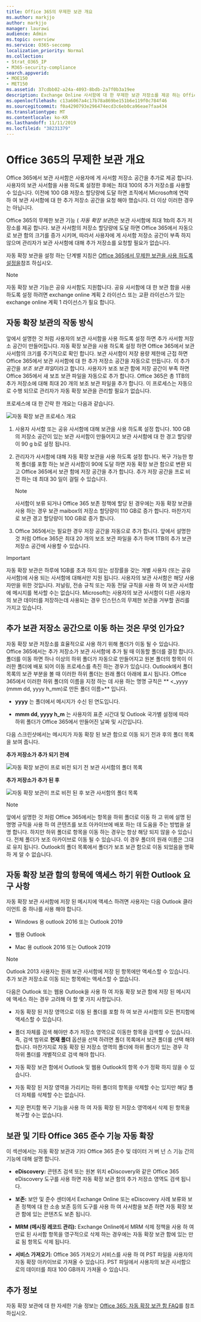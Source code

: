 ```yaml
---
title: Office 365의 무제한 보관 개요
ms.author: markjjo
author: markjjo
manager: laurawi
audience: Admin
ms.topic: overview
ms.service: O365-seccomp
localization_priority: Normal
ms.collection:
- Strat_O365_IP
- M365-security-compliance
search.appverid:
- MOE150
- MET150
ms.assetid: 37cdbb02-a24a-4093-8bdb-2a7f0b3a19ee
description: Exchange Online 사서함에 대 한 무제한 보관 저장소를 제공 하는 Office 365의 자동 확장 보관에 대해 알아봅니다.
ms.openlocfilehash: c13a6067a4c17b78a869be151b6e119f0c784f46
ms.sourcegitcommit: f0a4290793e296474ecd3c6eb0ca96eae7faa434
ms.translationtype: MT
ms.contentlocale: ko-KR
ms.lasthandoff: 11/11/2019
ms.locfileid: "38231379"
---
```

# <a name="overview-of-unlimited-archiving-in-office-365"></a>Office 365의 무제한 보관 개요

Office 365에서 보관 사서함은 사용자에 게 사서함 저장소 공간을 추가로 제공 합니다. 사용자의 보관 사서함을 사용 하도록 설정한 후에는 최대 100의 추가 저장소를 사용할 수 있습니다. 이전에 100 GB 저장소 할당량에 도달 하면 조직에서 Microsoft에 연락 하 여 보관 사서함에 대 한 추가 저장소 공간을 요청 해야 했습니다. 더 이상 이러한 경우는 아닙니다.

Office 365의 무제한 보관 기능 ( *자동 확장 보관*)은 보관 사서함에 최대 1tb의 추가 저장소를 제공 합니다. 보관 사서함의 저장소 할당량에 도달 하면 Office 365에서 자동으로 보관 함의 크기를 증가 시키며, 따라서 사용자에 게 사서함 저장소 공간이 부족 하지 않으며 관리자가 보관 사서함에 대해 추가 저장소를 요청할 필요가 없습니다.
  
자동 확장 보관을 설정 하는 단계별 지침은 [Office 365에서 무제한 보관을 사용 하도록 설정을](enable-unlimited-archiving.md)참조 하십시오.
  
> [!NOTE]
> 자동 확장 보관 기능은 공유 사서함도 지원합니다. 공유 사서함에 대 한 보관 함을 사용 하도록 설정 하려면 exchange online 계획 2 라이선스 또는 교환 라이선스가 있는 exchange online 계획 1 라이선스가 필요 합니다. 
  
## <a name="how-auto-expanding-archiving-works"></a>자동 확장 보관의 작동 방식

앞에서 설명한 것 처럼 사용자의 보관 사서함을 사용 하도록 설정 하면 추가 사서함 저장소 공간이 만들어집니다. 자동 확장 보관을 사용 하도록 설정 하면 Office 365에서 보관 사서함의 크기를 주기적으로 확인 합니다. 보관 사서함이 저장 용량 제한에 근접 하면 Office 365에서 보관 사서함에 대 한 추가 저장소 공간을 자동으로 만듭니다. 이 추가 공간을 *보조 보관 파일*이라고 합니다. 사용자가 보조 보관 함에 저장 공간이 부족 하면 Office 365에서 새 보조 보관 파일을 자동으로 추가 합니다. Office 365은 총 1TB의 추가 저장소에 대해 최대 20 개의 보조 보관 파일을 추가 합니다. 이 프로세스는 자동으로 수행 되므로 관리자가 자동 확장 보관을 관리할 필요가 없습니다. 
  
프로세스에 대 한 간략 한 개요는 다음과 같습니다.
  
![자동 확장 보관 프로세스 개요](media/74355385-d990-44fe-8a87-6c3639d1f63f.png)
  
1. 사용자 사서함 또는 공유 사서함에 대해 보관을 사용 하도록 설정 합니다. 100 GB의 저장소 공간이 있는 보관 사서함이 만들어지고 보관 사서함에 대 한 경고 할당량이 90 g b로 설정 됩니다.
    
2. 관리자가 사서함에 대해 자동 확장 보관을 사용 하도록 설정 합니다. 복구 가능한 항목 폴더를 포함 하는 보관 사서함이 90에 도달 하면 자동 확장 보관 함으로 변환 되 고 Office 365에서 보관 함에 저장 공간을 추가 합니다. 추가 저장 공간을 프로 비전 하는 데 최대 30 일이 걸릴 수 있습니다.

   > [!NOTE]
   > 사서함이 보류 되거나 Office 365 보존 정책에 할당 된 경우에는 자동 확장 보관을 사용 하는 경우 보관 maibox의 저장소 할당량이 110 GB로 증가 합니다. 마찬가지로 보관 경고 할당량이 100 GB로 증가 합니다.
    
3. Office 365에서는 필요한 경우 저장 공간을 자동으로 추가 합니다. 앞에서 설명한 것 처럼 Office 365은 최대 20 개의 보조 보관 파일을 추가 하며 1TB의 추가 보관 저장소 공간에 사용할 수 있습니다.
  
> [!IMPORTANT]
> 자동 확장 보관은 하루에 1GB를 초과 하지 않는 성장률을 갖는 개별 사용자 (또는 공유 사서함)에 사용 되는 사서함에 대해서만 지원 됩니다. 사용자의 보관 사서함은 해당 사용자만을 위한 것입니다. 저널링, 전송 규칙 또는 자동 전달 규칙을 사용 하 여 보관 사서함에 메시지를 복사할 수는 없습니다. Microsoft는 사용자의 보관 사서함이 다른 사용자의 보관 데이터를 저장하는데 사용되는 경우 인스턴스의 무제한 보관을 거부할 권리를 가지고 있습니다.

## <a name="what-gets-moved-to-the-additional-archive-storage-space"></a>추가 보관 저장소 공간으로 이동 하는 것은 무엇 인가요?

자동 확장 보관 저장소를 효율적으로 사용 하기 위해 폴더가 이동 될 수 있습니다. Office 365에서는 추가 저장소가 보관 사서함에 추가 될 때 이동할 폴더를 결정 합니다. 폴더를 이동 하면 하나 이상의 하위 폴더가 자동으로 만들어지고 원본 폴더의 항목이 이러한 폴더에 배포 되어 이동 프로세스를 촉진 하는 경우가 있습니다. Outlook에서 폴더 목록의 보관 부분을 볼 때 이러한 하위 폴더는 원래 폴더 아래에 표시 됩니다.  Office 365에서 이러한 하위 폴더의 이름을 지정 하는 데 사용 하는 명명 규칙은 ** \<_yyyy (mmm dd, yyyy h_mm)로 만든 폴더 이름\>** 입니다.

- **yyyy** 는 폴더에서 메시지가 수신 된 연도입니다. 
    
- **mmm dd, yyyy h_m** 는 사용자의 표준 시간대 및 Outlook 국가별 설정에 따라 하위 폴더가 Office 365에서 만들어진 날짜 및 시간입니다. 
    
다음 스크린샷에서는 메시지가 자동 확장 된 보관 함으로 이동 되기 전과 후의 폴더 목록을 보여 줍니다.
  
 **추가 저장소가 추가 되기 전에**
  
![자동 확장 보관이 프로 비전 되기 전 보관 사서함의 폴더 목록](media/5d6d6420-e562-4912-aaab-1c111762b3f6.png)
  
 **추가 저장소가 추가 된 후**
  
![자동 확장 보관이 프로 비전 된 후 보관 사서함의 폴더 목록](media/c03c5f51-23fa-4fc2-b887-7e7e5cce30da.png)
  
> [!NOTE]
> 앞에서 설명한 것 처럼 Office 365에서는 항목을 하위 폴더로 이동 하 고 위에 설명 된 명명 규칙을 사용 하 여 콘텐츠를 보조 아카이브에 배포 하는 데 도움을 주는 방법을 설명 합니다. 하지만 하위 폴더로 항목을 이동 하는 경우는 항상 해당 되지 않을 수 있습니다. 전체 폴더가 보조 아카이브로 이동 될 수 있습니다. 이 경우 폴더의 원래 이름은 그대로 유지 됩니다.  Outlook의 폴더 목록에서 폴더가 보조 보관 함으로 이동 되었음을 명확 하 게 알 수 없습니다.

## <a name="outlook-requirements-for-accessing-items-in-an-auto-expanded-archive"></a>자동 확장 보관 함의 항목에 액세스 하기 위한 Outlook 요구 사항

자동 확장 보관 사서함에 저장 된 메시지에 액세스 하려면 사용자는 다음 Outlook 클라이언트 중 하나를 사용 해야 합니다.
  
- Windows 용 outlook 2016 또는 Outlook 2019
    
- 웹용 Outlook 
    
- Mac 용 outlook 2016 또는 Outlook 2019 
    
> [!NOTE]
> Outlook 2013 사용자는 원래 보관 사서함에 저장 된 항목에만 액세스할 수 있습니다. 추가 보관 저장소로 이동 되는 항목에는 액세스할 수 없습니다. 
  
다음은 Outlook 또는 웹용 Outlook을 사용 하 여 자동 확장 보관 함에 저장 된 메시지에 액세스 하는 경우 고려해 야 할 몇 가지 사항입니다.
  
- 자동 확장 된 저장 영역으로 이동 된 폴더를 포함 하 여 보관 사서함의 모든 편지함에 액세스할 수 있습니다.
    
- 폴더 자체를 검색 해야만 추가 저장소 영역으로 이동한 항목을 검색할 수 있습니다. 즉, 검색 범위로 **현재 폴더** 옵션을 선택 하려면 폴더 목록에서 보관 폴더를 선택 해야 합니다. 마찬가지로 자동 확장 된 저장소 영역의 폴더에 하위 폴더가 있는 경우 각 하위 폴더를 개별적으로 검색 해야 합니다. 
    
- 자동 확장 보관 함에서 Outlook 및 웹용 Outlook의 항목 수가 정확 하지 않을 수 있습니다.
    
- 자동 확장 된 저장 영역을 가리키는 하위 폴더의 항목을 삭제할 수는 있지만 해당 폴더 자체를 삭제할 수는 없습니다.
    
- 지운 편지함 복구 기능을 사용 하 여 자동 확장 된 저장소 영역에서 삭제 된 항목을 복구할 수는 없습니다.
  
## <a name="auto-expanding-archiving-and-other-office-365-compliance-features"></a>보관 및 기타 Office 365 준수 기능 자동 확장

이 섹션에서는 자동 확장 보관과 기타 Office 365 준수 및 데이터 거 버 넌 스 기능 간의 기능에 대해 설명 합니다.
  
- **eDiscovery:** 콘텐츠 검색 또는 원본 위치 eDiscovery와 같은 Office 365 eDiscovery 도구를 사용 하면 자동 확장 보관 함의 추가 저장소 영역도 검색 됩니다.
    
- **보존:** 보안 및 준수 센터에서 Exchange Online 또는 eDiscovery 사례 보류와 보존 정책에 대 한 소송 보존 등의 도구를 사용 하 여 사서함을 보존 하면 자동 확장 보관 함에 있는 콘텐츠도 보존 됩니다.
    
- **MRM (메시징 레코드 관리):** Exchange Online에서 MRM 삭제 정책을 사용 하 여 만료 된 사서함 항목을 영구적으로 삭제 하는 경우에는 자동 확장 보관 함에 있는 만료 됨 항목도 삭제 됩니다.
    
- **서비스 가져오기:** Office 365 가져오기 서비스를 사용 하 여 PST 파일을 사용자의 자동 확장 아카이브로 가져올 수 있습니다. PST 파일에서 사용자의 보관 사서함으로의 데이터를 최대 100 GB까지 가져올 수 있습니다. 

## <a name="more-information"></a>추가 정보

자동 확장 보관에 대 한 자세한 기술 정보는 [Office 365: 자동 확장 보관 함 FAQ](https://blogs.technet.microsoft.com/exchange/2018/04/09/office-365-auto-expanding-archives-faq/)를 참조 하십시오.
